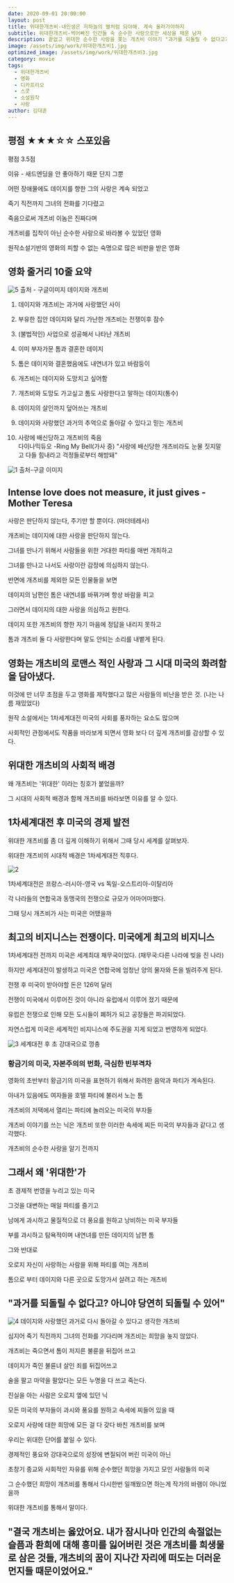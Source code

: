 ```yaml
---
date: 2020-09-01 20:00:00
layout: post
title: 위대한개츠비-내인생은 저하늘의 별처럼 되야해. 계속 올라가야하지
subtitle: 위대한개츠비-썩어빠진 인간들 속 순수한 사랑으로만 세상을 채운 남자
description: 끝없고 위대한 순수한 사랑을 쫒는 개츠비 이야기 "과거를 되돌릴 수 없다고? 당연히 되돌릴 수 있어"
image: /assets/img/work/위대한개츠비1.jpg
optimized_image: /assets/img/work/위대한개츠비3.jpg
category: movie
tags:
  - 위대한개츠비
  - 영화
  - 디카프리오
  - 스콧
  - 소설원작
  - 사랑
author: 김대훈
---
```


## 평점 ★★★☆☆ 스포있음

평점 3.5점 

이유 - 새드엔딩을 안 좋아하기 때문 단지 그뿐

어떤 장애물에도 데이지를 향한 그의 사랑은 계속 되었고

죽기 직전까지 그녀의 전화를 기다렸고

죽음으로써 개츠비 이놈은 진짜다며

개츠비를 집착이 아닌 순수한 사랑으로 바라볼 수 있었던 영화

원작소설기반의 영화의 피할 수 없는 숙명으로 많은 비판을 받은 영화


## 영화 줄거리 10줄 요약

![5](../assets/img/work/위대한개츠비20.jpg)
출처 - 구글이미지 데이지와 개츠비

1. 데이지와 개츠비는 과거에 사랑했던 사이

2. 부유한 집안 데이지와 달리 가난한 개츠비는 전쟁이후 잠수

3. (불법적인) 사업으로 성공해서 나타난 개츠비

4. 이미 부자가문 톰과 결혼한 데이지

5. 톰은 데이지와 결혼했음에도 내연녀가 있고 바람둥이

6. 개츠비는 데이지와 도망치고 싶어함

7. 개츠비와 도망도 가고싶고 톰도 사랑한다고 말하는 데이지(통수)

8. 데이지의 살인까지 덮어쓰는 개츠비

9. 데이지와 사랑했던 과거의 추억으로 돌아갈 수 있다고 믿는 개츠비

10. 사랑에 배신당하고 개츠비의 죽음  
다이나믹듀오 -Ring My Bell(가사 중) "사랑에 배신당한 개츠비라도  눈물 짓지말고 다들 힘내라고 걱정들로부터 해방돼"

![1](../assets/img/work/위대한개츠비2.jpg)
출처-구글 이미지

## Intense love does not measure, it just gives - Mother Teresa
사랑은 판단하지 않는다, 주기만 할 뿐이다. (마더테레사)

개츠비는 데이지에 대한 사랑을 판단하지 않는다.

그녀를 만나기 위해서 사람들을 위한 거대한 파티를 매번 개최하고

그녀를 만나고 나서도 사랑이란 감정에 의심하지 않는다.

반면에 개츠비를 제외한 모든 인물들을 보면 

데이지의 남편인 톰은 내연녀를 바꿔가며 항상 바람을 피고

그러면서 데이지의 대한 사랑을 의심하고 원한다.

데이지 또한 개츠비의 향한 자기 마음에 정답을 내리지 못하고

톰과 개츠비 둘 다 사랑한다며 말도 안되는 소리를 내뱉게 된다.

## 영화는 개츠비의 로맨스 적인 사랑과 그 시대 미국의 화려함을 담아냈다.

이것에 만 너무 초점을 두고 영화를 제작했다고 많은 사람들의 비난을 받은 것.  (나는 나름 재밌었다)

원작 소설에서는 1차세계대전 미국의 사회를 풍자하는 요소도 많으며

사회적인 관점에서도 작품을 바라보게 되면서 영화 보다 더 깊게 개츠비를 감상할 수 있다.

## 위대한 개츠비의 사회적 배경

왜 개츠비는 '위대한' 이라는 칭호가 붙었을까?

그 시대의 사회적 배경과 함께 개츠비를 바라보면 이유를 알 수 있다.

## 1차세계대전 후 미국의 경제 발전

위대한 개츠비를 좀 더 깊게 이해하기 위해서 그때 당시 세계를 살펴보자.

위대한 개츠비의 시대적 배경은 1차세계대전 직후다.

![2](../assets/img/work/위대한개츠비7.png)

1차세계대전은 프랑스-러시아-영국 vs 독일-오스트리아-이탈리아 

각 나라들의 연합국과 동맹국의 전쟁으로 규모가 어마어마했다.

그때 당시 개츠비가 사는 미국은 어땠을까

## 최고의 비지니스는 전쟁이다. 미국에게 최고의 비지니스

1차세계대전 전까지 미국은 세계최대 채무국이었다.  (채무국:다른 나라에 빚을 진 나라)

하지만 세계대전이 발생하고 미국은 연합국에 엄청난 양의 물자와 돈을   빌려주게 된다.

전쟁 후 미국이 받아야할 돈은 126억 달러

전쟁이 미국에서 이루어진 것이 아니라 유럽에서 이루어 졌기 때문에

유럽은 전쟁으로 인해 모든 도시들이 폐허가 되고 공장들은 파괴되었다.

자연스럽게 미국은 세계적인 비지니스에 주도권을 지게 되었고 번영하게 되었다.

![3](../assets/img/work/위대한개츠비1.jpg)
세계대전 후 초 강대국으로 껑충

### 황금기의 미국, 자본주의의 번화, 극심한 빈부격차

영화의 초반부터 황금기의 미국을 표현하기 위해서 화려한 음악과 파티가 계속된다.

아내가 있음에도 여자들을 호텔 파티에 불러서 노는 톰

개츠비의 저택에서 열리는 파티에 놀러오는 미국의 부자들

개츠비 이야기를 쓰는 닉은 개츠비 또한 이러한 속세에 찌든 미국의 부자들과 같다고 생각했다.

개츠비의 순수한 사랑을 알기 전까지

## 그래서 왜 '위대한'가

초 경제적 번영을 누리고 있는 미국

그것을 대변하는 매일 파티를 즐기고

남에게 과시하고 물질적으로 더 풍요를 원하고 낭비하는 미국 부자들

부를 과시하고 탐욕적이며 내연녀를 만든 데이지의 남편 톰

그와 반대로

오로지 자신이 사랑하는 사람을 위해 파티를 여는 개츠비

톰으로 부터 데이지와 다른 곳으로 도망가서 살려고 하는 개츠비

## "과거를 되돌릴 수 없다고? 아니야 당연히 되돌릴 수 있어"
![4](../assets/img/work/위대한개츠비3.jpg)
데이지와 사랑했던 과거로 다시 돌아갈 수 있다고 생각한 개츠비

심지어 죽기 직전까지 그녀의 전화를 기다리며 개츠비는 희망을 놓지 않았다.

개츠비는 죽으면서 톰이 저지른 불륜을 뒤집어 쓰고

데이지가 죽인 불륜녀 살인 죄를 뒤집어쓰고

술을 팔고 마약을 팔았다는 모든 누명을 다 쓰고 죽는다.

진실을 아는 사람은 오로지 옆에 있던 닉

모든 미국의 부자들이 과시와 풍요를 원하고 속세에 찌들어 있을 때

오로지 사랑에 대한 희망에 모든 걸 다 갖다 바친 개츠비를 보며

우리는 위대한 단어를 붙일 수 있다.

경제적인 풍요와 강대국으로의 성장에 변질되어 버린 미국이 아닌

초창기 종교와 사회적인 자유를 위해 순수했던 희망을 가지고 모인 사람들의 미국

그 순수했던 희망이 개츠비를 통해서 다시한번 일깨웠으면 하는게 작가의 바램이 아니었을까

위대한 개츠비를 통해서 말이다.

## "결국 개츠비는 옳았어요. 내가 잠시나마 인간의 속절없는 슬픔과 환희에 대해 흥미를 잃어버린 것은 개츠비를 희생물로 삼은 것들, 개츠비의 꿈이 지나간 자리에 떠도는 더러운 먼지들 때문이었어요."






